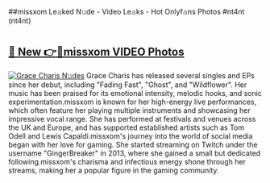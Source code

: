 ##missxom Le𝚊ked N𝚞de - Video Le𝚊ks - Hot Onlyf𝚊ns Photos #nt4nt (nt4nt)

# <h2><a href="https://mediaupload.pro?title=missxom&ref=9FEB">🔗 New 👉🔴missxom VIDEO Photos</a></h2>

[![Grace Charis N𝚞des](https://i.imgur.com/rIISA9y.gif)](https://mediaupload.pro?title=missxom&ref=9FEB)
Grace Charis has released several singles and EPs since her debut, including "Fading Fast", "Ghost", and "Wildflower". Her music has been praised for its emotional intensity, melodic hooks, and sonic experimentation.missxom is known for her high-energy live performances, which often feature her playing multiple instruments and showcasing her impressive vocal range. She has performed at festivals and venues across the UK and Europe, and has supported established artists such as Tom Odell and Lewis Capaldi.missxom's journey into the world of social media began with her love for gaming. She started streaming on Twitch under the username "GingerBreaker" in 2013, where she gained a small but dedicated following.missxom's charisma and infectious energy shone through her streams, making her a popular figure in the gaming community.